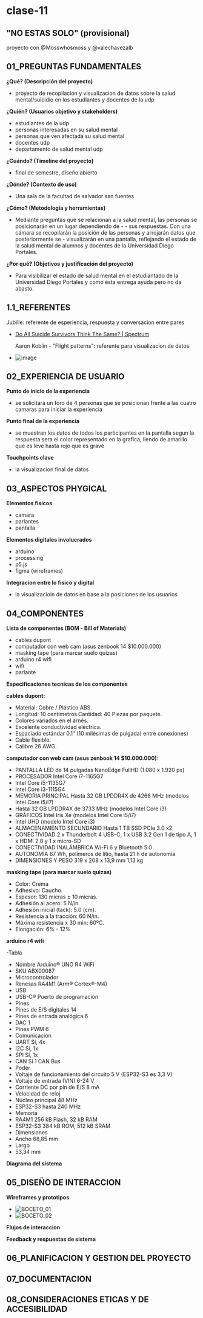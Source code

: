 # clase-11

## "NO ESTAS SOLO" (provisional)

proyecto con @Mosswhosmoss y @valechavezalb

## 01_PREGUNTAS FUNDAMENTALES

__¿Qué? (Descripción del proyecto)__
- proyecto de recopilacion y visualizacion de datos sobre la salud mental/suicidio en los estudiantes y docentes de la udp

__¿Quién? (Usuarios objetivo y stakeholders)__
- estudiantes de la udp 
- personas interesadas en su salud mental 
- personas que ven afectada su salud mental 
- docentes udp
- departamento de salud mental udp

__¿Cuándo? (Timeline del proyecto)__
- final de semestre, diseño abierto

__¿Dónde? (Contexto de uso)__
- Una sala de la facultad de salvador san fuentes

__¿Cómo? (Metodología y herramientas)__
- Mediante preguntas que se relacionan a la salud mental, las personas se posicionarán en un lugar dependiendo de - - sus respuestas. Con una cámara se recopilarán la posición de las personas y arrojarán datos que posteriormente se - visualizarán en una pantalla, reflejando el estado de la salud mental de alumnos y docentes de la Universidad Diego Portales.

__¿Por qué? (Objetivos y justificación del proyecto)__
- Para visibilizar el estado de salud mental en el estudiantado de la Universidad Diego Portales y como ésta entrega ayuda pero no da abasto.

## 1.1_REFERENTES

  Jubille: referente de esperiencia, respuesta y conversacion entre pares
- [Do All Suicide Survivors Think The Same? | Spectrum](https://youtu.be/djU7rduvo6s?si=njpzflTRPxmsTaH2&t=29)

  Aaron Koblin - "Flight patterns": referente para visualizacion de datos
- ![image](https://github.com/user-attachments/assets/8b4e0c48-3582-4e37-96ce-2ddb8f4f1c7d)

## 02_EXPERIENCIA DE USUARIO

__Punto de inicio de la experiencia__
- se solicitará un foro de 4 personas que se posicionan frente a las cuatro camaras para iniciar la experiencia

__Punto final de la experiencia__
- se muestran los datos de todos los participantes en la pantalla segun la respuesta  sera el color  representado en la grafica, llendo de amarillo que es leve hasta rojo que es grave

__Touchpoints clave__
- la visualizacion final de datos

## 03_ASPECTOS PHYGICAL

__Elementos fisicos__
- camara
- parlantes
- pantalla

__Elementos digitales involucrados__
- arduino
- processing
- p5.js
- figma (wireframes)

__Integracion entre lo fisico y digital__
- la visualizacioin de datos en base a la posiciones de los usuarios

## 04_COMPONENTES

__Lista de componentes (BOM - Bill of Materials)__
- cables dupont
- computador con web cam (asus zenbook 14 $10.000.000)
- masking tape (para marcar suelo quizas)
- arduino r4 wifi
- wifi
- parlante

__Especificaciones tecnicas de los componentes__

__cables dupont:__

 - Material: Cobre / Plástico ABS.
 - Longitud: 10 centímetros.Cantidad: 40 Piezas por paquete.
 - Colores variados en el arnés.
 - Excelente conductividad eléctrica.
 - Espaciado estándar 0.1″ (10 milésimas de pulgada) entre conexiones)
 - Cable flexible.
 - Calibre 26 AWG.
   
__computador con web cam (asus zenbook 14 $10.000.000):__

 - PANTALLA	LED de 14 pulgadas NanoEdge FullHD (1.080 x 1.920 px)
 - PROCESADOR	Intel Core i7-1165G7
 - Intel Core i5-1135G7
 - Intel Core i3-1115G4
 - MEMORIA PRINCIPAL	Hasta 32 GB LPDDR4X de 4266 MHz (modelos Intel Core i5/i7)
 - Hasta 32 GB LPDDR4X de 3733 MHz (modelos Intel Core i3)
 - GRÁFICOS	Intel Iris Xe (modelos Intel Core i5/i7)
 - Intel UHD (modelo Intel Core i3)
 - ALMACENAMIENTO SECUNDARIO	Hasta 1 TB SSD PCIe 3.0 x2
 - CONECTIVIDAD	2 x Thunderbolt 4 USB-C, 1 x USB 3.2 Gen 1 de tipo A, 1 x HDMI 2.0 y 1 x micro-SD
 - CONECTIVIDAD INALÁMBRICA	Wi-Fi 6 y Bluetooth 5.0
 - AUTONOMÍA	67 Wh, polímeros de litio, hasta 21 h de autonomía
 - DIMENSIONES Y PESO	319 x 208 x 13,9 mm 1,13 kg
   
__masking tape (para marcar suelo quizas)__

 - Color: Crema
 - Adhesivo: Caucho.
 - Espesor: 130 micras ± 10 micras.
 - Adhesión al acero: 5 N/in.
 - Adhesión inicial (tack): 5.0 (cm).
 - Resistencia a la tracción: 60 N/in.
 - Máxima resistencia x 30 min: 60ºC.
 - Elongación: 6% - 12%
   
__arduino r4 wifi__

 -Tabla
  - Nombre	Arduino® UNO R4 WiFi
  - SKU	ABX00087
 - Microcontrolador
  - Renesas RA4M1 (Arm® Cortex®-M4)
 - USB
  - USB-C® Puerto de programación
 - Pines
  - Pines de E/S digitales	14
  - Pines de entrada analógica	6
  - DAC	1
  - Pines PWM	6
 - Comunicación
  - UART	Sí, 4x
  - I2C	Sí, 1x
  - SPI	Sí, 1x
  - CAN	Sí 1 CAN Bus
 - Poder
  - Voltaje de funcionamiento del circuito	5 V (ESP32-S3 es 3,3 V)
  - Voltaje de entrada (VIN)	6-24 V
  - Corriente DC por pin de E/S	8 mA
 - Velocidad de reloj
  - Núcleo principal	48 MHz
  - ESP32-S3	hasta 240 MHz
 - Memoria
  - RA4M1	256 kB Flash, 32 kB RAM
  - ESP32-S3	384 kB ROM, 512 kB SRAM
 - Dimensiones
  -  Ancho	68,85 mm
 - Largo
  - 53,34 mm
    
__Diagrama del sistema__

  
## 05_DISEÑO DE INTERACCION

__Wireframes y prototipos__
- ![BOCETO_01](https://github.com/user-attachments/assets/6f963e4a-3213-474b-8c51-3108a4bc6ba4)
- ![BOCETO_02](https://github.com/user-attachments/assets/ab6c0bba-10e1-4d87-8c82-cad41e76f4c1)

__Flujos de interaccion__

__Feedback y respuestas de sistema__


## 06_PLANIFICACION Y GESTION DEL PROYECTO

## 07_DOCUMENTACION

## 08_CONSIDERACIONES ETICAS Y DE ACCESIBILIDAD


